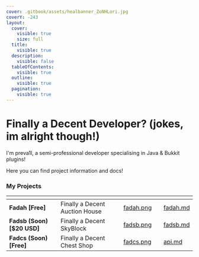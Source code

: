 ```yaml
---
cover: .gitbook/assets/healbanner_ZoNHLori.jpg
coverY: -243
layout:
  cover:
    visible: true
    size: full
  title:
    visible: true
  description:
    visible: false
  tableOfContents:
    visible: true
  outline:
    visible: true
  pagination:
    visible: true
---
```


# Finally a Decent Developer? (jokes, im alright though!)

I'm preva1l, a semi-professional developer specialising in Java & Bukkit plugins!

Here you can find project information and docs!

### My Projects

<table data-view="cards"><thead><tr><th></th><th></th><th data-hidden data-card-cover data-type="files"></th><th data-hidden></th><th data-hidden data-card-target data-type="content-ref"></th></tr></thead><tbody><tr><td><strong>Fadah [Free]</strong></td><td>Finally a Decent Auction House</td><td><a href=".gitbook/assets/fadah.png">fadah.png</a></td><td></td><td><a href="fadah/fadah.md">fadah.md</a></td></tr><tr><td><strong>Fadsb (Soon) [$20 USD]</strong></td><td>Finally a Decent SkyBlock</td><td><a href=".gitbook/assets/fadsb.png">fadsb.png</a></td><td></td><td><a href="fadsb/fadsb.md">fadsb.md</a></td></tr><tr><td><strong>Fadcs (Soon) [Free]</strong></td><td>Finally a Decent Chest Shop</td><td><a href=".gitbook/assets/fadcs.png">fadcs.png</a></td><td></td><td><a href="fadah/api.md">api.md</a></td></tr></tbody></table>
